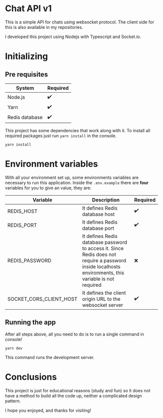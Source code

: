 # Chat API v1

This is a simple API for chats using websocket protocol. The client side for
this is also available in my repositories.

I developed this project using Nodejs with Typescript and Socket.io.

# Initializing

## Pre requisites

| System      | Required |
| ----------- | ----------- |
| Node.js      | :heavy_check_mark: |
| Yarn   | :heavy_check_mark: |
| Redis database   | :heavy_check_mark: |

This project has some dependencies that work along with it. To install all
required packages just run `yarn install` in the console.

```shell 
yarn install
```

# Environment variables

With all your environment set up, some environments variables are necessary to 
run this application. Inside the `.env.example` there are **four** variables for
you to give an value, they are:

| Variable      | Description | Required |
| ----------- | ----------- | ----------- |
| REDIS_HOST | It defines Redis database host | :heavy_check_mark: |
| REDIS_PORT | It defines Redis database port | :heavy_check_mark: |
| REDIS_PASSWORD | It defines Redis database password to access it. Since Redis does not require a password inside localhosts environments, this variable is not required | :x: |
| SOCKET_CORS_CLIENT_HOST | It defines the client origin URL to the websocket server | :heavy_check_mark:

## Running the app

After all steps above, all you need to do is to run a single command in console!

```shell
yarn dev
```

This command runs the development server.

# Conclusions

This project is just for educational reasons (study and fun) so it does not have
a method to build all the code up, neither a complicated design pattern.

I hope you enjoyed, and thanks for visiting!
